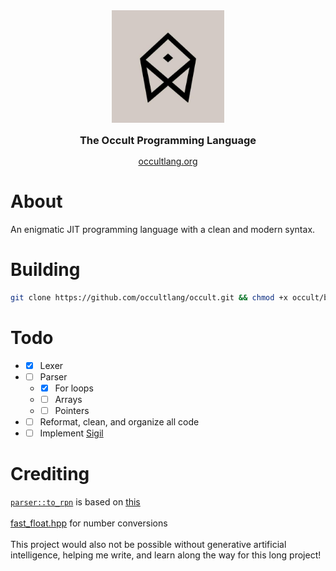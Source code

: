 <div align="center" style="display: grid; place-items: center; gap: 10px;">
  <a href="https://occultlang.org/" target="_blank">
    <img src="occult.jpg" width="180" alt="Occult Logo">
  </a>
  <h3 style="margin: 5px;">The Occult Programming Language</h3>
  <a href="https://occultlang.org" target="_blank">occultlang.org</a>
</div>

# About
An enigmatic JIT programming language with a clean and modern syntax.

# Building
```bash
git clone https://github.com/occultlang/occult.git && chmod +x occult/build.sh && ./occult/build.sh
```

# Todo
- - [x] Lexer
- - [ ] Parser
  - - [x] For loops
  - - [ ] Arrays
  - - [ ] Pointers
- - [ ] Reformat, clean, and organize all code      
- - [ ] Implement [Sigil](https://github.com/occultlang/sigil)

# Crediting 
[`parser::to_rpn`](https://github.com/occultlang/occult/blob/main/src/parser/parser.cpp#L51) is based on [this](https://github.com/kamyu104/LintCode/blob/master/C%2B%2B/convert-expression-to-reverse-polish-notation.cpp) <br/><br/>
[fast_float.hpp](https://github.com/fastfloat/fast_float) for number conversions <br/><br/>
This project would also not be possible without generative artificial intelligence, helping me write, and learn along the way for this long project!
